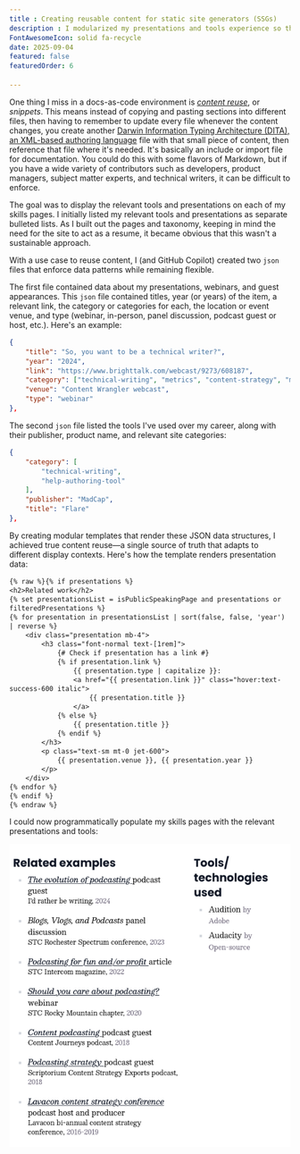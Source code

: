 ```yaml
---
title : Creating reusable content for static site generators (SSGs)
description : I modularized my presentations and tools experience so they could display in different contexts across the site.
FontAwesomeIcon: solid fa-recycle
date: 2025-09-04
featured: false
featuredOrder: 6

---
```


One thing I miss in a docs-as-code environment is [*content reuse*](https://www.oxygenxml.com/doc/versions/27.1/ug-editor/topics/eppo-pathfinder-reuse.html), or *snippets*. This means instead of copying and pasting sections into different files, then having to remember to update every file whenever the content changes, you create another [Darwin Information Typing Architecture (DITA), an XML-based authoring language](https://en.wikipedia.org/wiki/Darwin_Information_Typing_Architecture) file with that small piece of content, then reference that file where it's needed. It's basically an include or import file for documentation. You could do this with some flavors of Markdown, but if you have a wide variety of contributors such as developers, product managers, subject matter experts, and technical writers, it can be difficult to enforce.

The goal was to display the relevant tools and presentations on each of my skills pages. I initially listed my relevant tools and presentations as separate bulleted lists. As I built out the pages and taxonomy, keeping in mind the need for the site to act as a resume, it became obvious that this wasn't a sustainable approach.

With a use case to reuse content, I (and GitHub Copilot) created two `json` files that enforce data patterns while remaining flexible.

The first file contained data about my presentations, webinars, and guest appearances. This `json` file contained titles, year (or years) of the item, a relevant link, the category or categories for each, the location or event venue, and type (webinar, in-person, panel discussion, podcast guest or host, etc.). Here's an example:

```json
{
    "title": "So, you want to be a technical writer?",
    "year": "2024",
    "link": "https://www.brighttalk.com/webcast/9273/608187",
    "category": ["technical-writing", "metrics", "content-strategy", "marketing"],
    "venue": "Content Wrangler webcast",
    "type": "webinar"
},
```

The second `json` file listed the tools I've used over my career, along with their publisher, product name, and relevant site categories:

```json
{
    "category": [
        "technical-writing",
        "help-authoring-tool"
    ],
    "publisher": "MadCap",
    "title": "Flare"
},
```

By creating modular templates that render these JSON data structures, I achieved true content reuse&mdash;a single source of truth that adapts to different display contexts. Here's how the template renders presentation data:

```markup
{% raw %}{% if presentations %}
<h2>Related work</h2>
{% set presentationsList = isPublicSpeakingPage and presentations or filteredPresentations %}
{% for presentation in presentationsList | sort(false, false, 'year') | reverse %}
    <div class="presentation mb-4">
        <h3 class="font-normal text-[1rem]">
            {# Check if presentation has a link #}
            {% if presentation.link %}
                {{ presentation.type | capitalize }}:
                <a href="{{ presentation.link }}" class="hover:text-success-600 italic">
                    {{ presentation.title }}
                </a>
            {% else %}
                {{ presentation.title }}
            {% endif %}
        </h3>
        <p class="text-sm mt-0 jet-600">
            {{ presentation.venue }}, {{ presentation.year }}
        </p>
    </div>
{% endfor %}
{% endif %}
{% endraw %}
```

I could now programmatically populate my skills pages with the relevant presentations and tools:

![Screen shot of relevant tools and presentations displayed on a web page](/assets/images/programmatic-columns.png)
